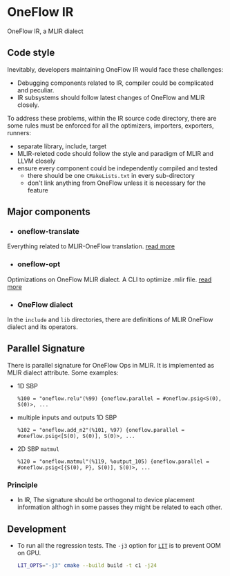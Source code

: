 # OneFlow IR

OneFlow IR, a MLIR dialect

## Code style

Inevitably, developers maintaining OneFlow IR would face these challenges:
- Debugging components related to IR, compiler could be complicated and peculiar.
- IR subsystems should follow latest changes of OneFlow and MLIR closely.

To address these problems,
within the IR source code directory,
there are some rules must be enforced for all the optimizers, importers, exporters, runners:
- separate library, include, target
- MLIR-releted code should follow the style and paradigm of MLIR and LLVM closely
- ensure every component could be independently compiled and tested
    - there should be one `CMakeLists.txt` in every sub-directory
    - don't link anything from OneFlow unless it is necessary for the feature

## Major components
- ### oneflow-translate
Everything related to MLIR-OneFlow translation. [read more](oneflow-translate/README.md)

- ### oneflow-opt
Optimizations on OneFlow MLIR dialect. A CLI to optimize .mlir file. [read more](oneflow-opt/README.md)

- ### OneFlow dialect
In the `include` and `lib` directories, there are definitions of MLIR OneFlow dialect and its operators.

## Parallel Signature
There is parallel signature for OneFlow Ops in MLIR. It is implemented as MLIR dialect attribute. Some examples:
- 1D SBP
    ```mlir
    %100 = "oneflow.relu"(%99) {oneflow.parallel = #oneflow.psig<S(0), S(0)>, ...
    ```
- multiple inputs and outputs 1D SBP
    ```mlir
    %102 = "oneflow.add_n2"(%101, %97) {oneflow.parallel = #oneflow.psig<[S(0), S(0)], S(0)>, ...
    ```
- 2D SBP `matmul`
    ```
    %120 = "oneflow.matmul"(%119, %output_105) {oneflow.parallel = #oneflow.psig<[{S(0), P}, S(0)], S(0)>, ...
    ```

### Principle
- In IR, The signature should be orthogonal to device placement information althogh in some passes they might be related to each other.

## Development

- To run all the regression tests. The `-j3` option for [`LIT`](https://llvm.org/docs/CommandGuide/lit.html) is to prevent OOM on GPU.
    ```bash
    LIT_OPTS="-j3" cmake --build build -t c1 -j24
    ```
